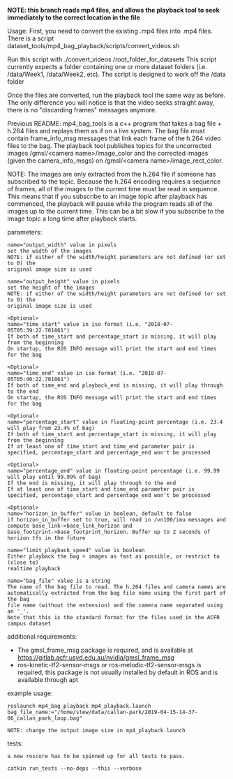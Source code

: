 **NOTE: this branch reads mp4 files, and allows the playback tool to seek immediately to the correct location in the file**

Usage: First, you need to convert the existing .mp4 files into .mp4 files. There is a script dataset_tools/mp4_bag_playback/scripts/convert_videos.sh

Run this script with ./convert_videos /root_folder_for_datasets
This script currently expects a folder containing one or more dataset folders (i.e. /data/Week1, /data/Week2, etc). The script is designed to work off the /data folder

Once the files are converted, run the playback tool the same way as before. The only difference you will notice is that the video seeks straight away, there is no "discarding frames" messages anymore.

Previous README:
mp4_bag_tools is a c++ program that takes a bag file + h.264 files and replays them as if on a live system. The bag
file must contain frame_info_msg messages that link each frame of the h.264 video files to the bag. The playback
tool publishes topics for the uncorrected images /gmsl/\<camera name\>/image_color and the corrected images (given the
camera_info_msgs) on /gmsl/\<camera name\>/image_rect_color.

NOTE: The images are only extracted from the h.264 file if someone has subscribed to the topic. Because the h.264
encoding requires a sequence of frames, all of the images to the current time must be read in sequence. This means that
if you subscribe to an image topic after playback has commenced, the playback will pause while the program reads all of
the images up to the current time. This can be a bit slow if you subscribe to the image topic a long time after playback
starts.

parameters:

    name="output_width" value in pixels
    set the width of the images
    NOTE: if either of the width/height parameters are not defined (or set to 0) the
    original image size is used

    name="output_height" value in pixels
    set the height of the images
    NOTE: if either of the width/height parameters are not defined (or set to 0) the
    original image size is used

    <Optional>
    name="time_start" value in iso format (i.e. "2018-07-05T05:39:22.701861")
    If both of time_start and percentage_start is missing, it will play from the beginning
    On startup, the ROS INFO message will print the start and end times for the bag

    <Optional>
    name="time_end" value in iso format (i.e. "2018-07-05T05:40:22.701861")
    If both of time_end and playback_end is missing, it will play through to the end
    On startup, the ROS INFO message will print the start and end times for the bag

    <Optional>
    name="percentage_start" value in floating-point percentage (i.e. 23.4 will play from 23.4% of bag)
    If both of time_start and percentage_start is missing, it will play from the beginning
    If at least one of time_start and time_end parameter pair is specified, percentage_start and percentage_end won't be processed

    <Optional>
    name="percentage_end" value in floating-point percentage (i.e. 99.99 will play until 99.99% of bag)
    If the end is missing, it will play through to the end
    If at least one of time_start and time_end parameter pair is specified, percentage_start and percentage_end won't be processed

    <Optional>
    name="horizon_in_buffer" value in boolean, default to false
    if horizon_in_buffer set to true, will read in /vn100/imu messages and compute base_link->base_link_horizon and
    base_footprint->base_footprint_horizon. Buffer up to 2 seconds of horizon tfs in the future

    name="limit_playback_speed" value is boolean
    Either playback the bag + images as fast as possible, or restrict to (close to) 
    realtime playback

    name="bag_file" value is a string
    The name of the bag file to read. The h.264 files and camera names are 
    automatically extracted from the bag file name using the first part of the bag 
    file name (without the extension) and the camera name separated using an '_'. 
    Note that this is the standard format for the files used in the ACFR campus dataset

additional requirements:
* The gmsl_frame_msg package is required, and is available at https://gitlab.acfr.usyd.edu.au/nvidia/gmsl_frame_msg
* ros-kinetic-tf2-sensor-msgs or ros-melodic-tf2-sensor-msgs is required, this package is not usually installed by default in ROS and is available through apt

example usage:

    roslaunch mp4_bag_playback mp4_playback.launch bag_file_name:="/home/stew/data/callan-park/2019-04-15-14-37-06_callan_park_loop.bag"

    NOTE: change the output image size in mp4_playback.launch



tests:

    a new roscore has to be spinned up for all tests to pass.

    catkin run_tests --no-deps --this --verbose
